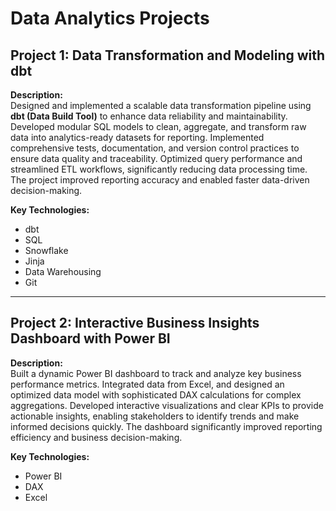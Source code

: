 # Data Analytics Projects

## Project 1: Data Transformation and Modeling with dbt

**Description:**  
Designed and implemented a scalable data transformation pipeline using **dbt (Data Build Tool)** to enhance data reliability and maintainability. Developed modular SQL models to clean, aggregate, and transform raw data into analytics-ready datasets for reporting. Implemented comprehensive tests, documentation, and version control practices to ensure data quality and traceability. Optimized query performance and streamlined ETL workflows, significantly reducing data processing time. The project improved reporting accuracy and enabled faster data-driven decision-making.

**Key Technologies:**
- dbt
- SQL
- Snowflake
- Jinja
- Data Warehousing
- Git

---

## Project 2: Interactive Business Insights Dashboard with Power BI

**Description:**  
Built a dynamic Power BI dashboard to track and analyze key business performance metrics. Integrated data from Excel, and designed an optimized data model with sophisticated DAX calculations for complex aggregations. Developed interactive visualizations and clear KPIs to provide actionable insights, enabling stakeholders to identify trends and make informed decisions quickly. The dashboard significantly improved reporting efficiency and business decision-making.

**Key Technologies:**
- Power BI
- DAX
- Excel
